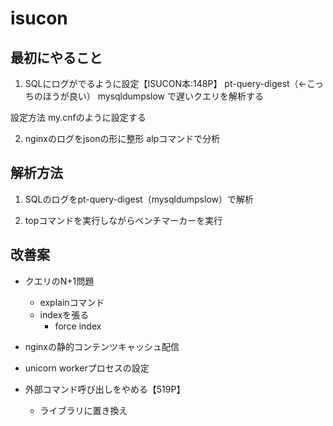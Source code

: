 # isucon


## 最初にやること

1. SQLにログがでるように設定【ISUCON本:148P】
pt-query-digest（←こっちのほうが良い）
mysqldumpslow
で遅いクエリを解析する

設定方法
my.cnfのように設定する

2. nginxのログをjsonの形に整形
alpコマンドで分析

## 解析方法
1. SQLのログをpt-query-digest（mysqldumpslow）で解析

1. topコマンドを実行しながらベンチマーカーを実行


## 改善案
- クエリのN+1問題
    - explainコマンド
    - indexを張る
        - force index
    
- nginxの静的コンテンツキャッシュ配信
- unicorn workerプロセスの設定
- 外部コマンド呼び出しをやめる【519P】
    - ライブラリに置き換え